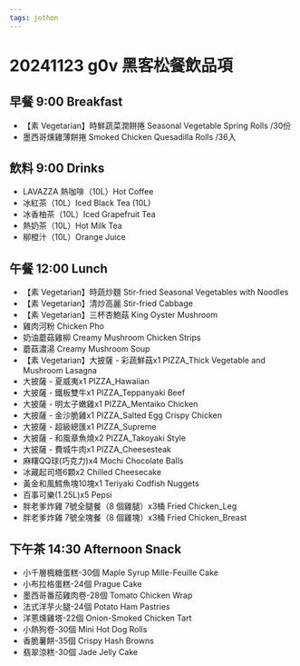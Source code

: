 ```yaml
---
tags: jothon
---
```


# 20241123 g0v 黑客松餐飲品項

## 早餐 9:00 Breakfast
* 【素 Vegetarian】時鮮蔬菜潤餅捲 Seasonal Vegetable Spring Rolls /30份
* 墨西哥燻雞薄餅捲  Smoked Chicken Quesadilla Rolls  /36入

## 飲料 9:00 Drinks
* LAVAZZA 熱咖啡（10L）Hot Coffee
* 冰紅茶（10L）Iced Black Tea (10L)
* 冰香柚茶（10L）Iced Grapefruit Tea
* 熱奶茶（10L）Hot Milk Tea
* 柳橙汁（10L）Orange Juice

## 午餐 12:00 Lunch
* 【素 Vegetarian】時蔬炒麵 Stir-fried Seasonal Vegetables with Noodles
* 【素 Vegetarian】清炒高麗 Stir-fried Cabbage
* 【素 Vegetarian】三杯杏鮑菇 King Oyster Mushroom
* 雞肉河粉 Chicken Pho
* 奶油蘑菇雞柳 Creamy Mushroom Chicken Strips
* 蘑菇濃湯 Creamy Mushroom Soup
* 【素 Vegetarian】大披薩 - 彩蔬鮮菇x1 PIZZA_Thick Vegetable and Mushroom Lasagna
* 大披薩 - 夏威夷x1 PIZZA_Hawaiian
* 大披薩 - 鐵板雙牛x1 PIZZA_Teppanyaki Beef
* 大披薩 - 明太子嫩雞x1 PIZZA_Mentaiko Chicken
* 大披薩 - 金沙脆雞x1 PIZZA_Salted Egg Crispy Chicken
* 大披薩 - 超級總匯x1 PIZZA_Supreme
* 大披薩 - 和風章魚燒x2 PIZZA_Takoyaki Style
* 大披薩 - 費城牛肉x1 PIZZA_Cheesesteak
* 麻糬QQ球(巧克力)x4 Mochi Chocolate Balls
* 冰藏起司塔6顆x2 Chilled Cheesecake
* 黃金和風鱈魚塊10塊x1 Teriyaki Codfish Nuggets
* 百事可樂(1.25L)x5 Pepsi
* 胖老爹炸雞 7號全腿餐（8 個雞腿）x3桶  Fried Chicken_Leg
* 胖老爹炸雞 7號全塊餐（8 個雞塊）x3桶  Fried Chicken_Breast

## 下午茶 14:30 Afternoon Snack
* 小千層楓糖蛋糕-30個 Maple Syrup Mille-Feuille Cake
* 小布拉格蛋糕-24個 Prague Cake
* 墨西哥番茄雞肉卷-28個 Tomato Chicken Wrap
* 法式洋芋火腿-24個 Potato Ham Pastries
* 洋蔥燻雞塔-22個 Onion-Smoked Chicken Tart
* 小熱狗卷-30個 Mini Hot Dog Rolls
* 香脆薯餅-35個 Crispy Hash Browns
* 翡翠涼糕-30個 Jade Jelly Cake